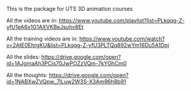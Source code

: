 This is the package for UTS 3D animation courses

All the videos are in:
https://www.youtube.com/playlist?list=PLkqqg-Z-yfU1eA6x1G1AXVKBeJsuhv8Et

All the training videos are in:
https://www.youtube.com/watch?v=2AtE0EhrgKU&list=PLkqqg-Z-yfU3PLTQq892wYm16Du5A1Dpj

All the slides:
https://drive.google.com/open?id=1AJgmaAh3PCis70JwPOZzVQm-7kYOhCm0

All the thoughts:
https://drive.google.com/open?id=1NABXwZVQpw_7lLuw2W3S-X3Am96h8b91

